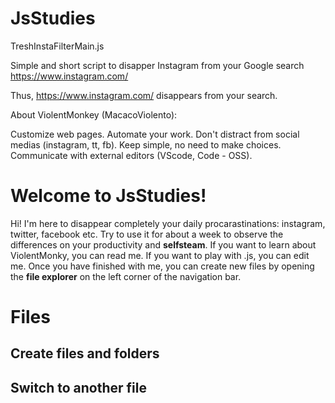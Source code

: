 # JsStudies

TreshInstaFilterMain.js

Simple and short script to disapper Instagram from your Google search https://www.instagram.com/ 

Thus, https://www.instagram.com/ disappears from your search.

About ViolentMonkey (MacacoViolento): 

Customize web pages. 
Automate your work. 
Don't distract from social medias (instagram, tt, fb).
Keep simple, no need to make choices. Communicate with external editors (VScode, Code - OSS).

# Welcome to JsStudies!

Hi! I'm here to disappear completely your daily procarastinations: instagram, twitter, facebook etc.
Try to use it for about a week to observe the differences on your productivity and **selfsteam**. 
If you want to learn about ViolentMonky, you can read me. 
If you want to play with .js, you can edit me. 
Once you have finished with me, you can create new files by opening the **file explorer** on the left corner of the navigation bar.

# Files

## Create files and folders

## Switch to another file
